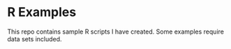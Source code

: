 R Examples
============

This repo contains sample R scripts I have created. Some examples require data sets included.
